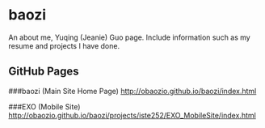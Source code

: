 # baozi
An about me, Yuqing (Jeanie) Guo page. Include information such as my resume and projects I have done.

## GitHub Pages
###baozi (Main Site Home Page)
http://obaozio.github.io/baozi/index.html

###EXO (Mobile Site)
http://obaozio.github.io/baozi/projects/iste252/EXO_MobileSite/index.html
